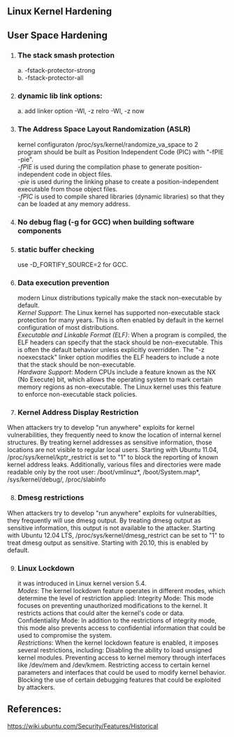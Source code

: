 ## Linux Kernel Hardening
## User Space Hardening
1. ### The stack smash protection
   a. -fstack-protector-strong  
   b. -fstack-protector-all  
2. ### dynamic lib link options:
   a.  add linker option -Wl, -z relro -Wl, -z now
3. ### The Address Space Layout Randomization (ASLR)
   kernel configuraton /proc/sys/kernel/randomize_va_space to 2  
   program should be built as Position Independent Code (PIC) with "-fPIE -pie".  
   _-fPIE_ is used during the compilation phase to generate position-independent code in object files.  
   _-pie_ is used during the linking phase to create a position-independent executable from those object files.  
   _-fPIC_ is used to compile shared libraries (dynamic libraries) so that they can be loaded at any memory address.
4. ### No debug flag (-g for GCC) when building software components
5. ### static buffer checking
     use -D_FORTIFY_SOURCE=2 for GCC.
6. ### Data execution prevention
    modern Linux distributions typically make the stack non-executable by default.   
    _Kernel Support_: The Linux kernel has supported non-executable stack protection for many years. This is often enabled by default in the kernel configuration of most 
    distributions.  
    _Executable and Linkable Format (ELF)_: When a program is compiled, the ELF headers can specify that the stack should be non-executable. This is often the default 
    behavior unless explicitly overridden.  The "-z noexecstack" linker option modifies the ELF headers to include a note that the stack should be non-executable.  
    _Hardware Support_: Modern CPUs include a feature known as the NX (No Execute) bit, which allows the operating system to mark certain memory regions as non-executable. The Linux kernel uses this feature to enforce non-executable stack policies.
7. ### Kernel Address Display Restriction
When attackers try to develop "run anywhere" exploits for kernel vulnerabilities, they frequently need to know the location of internal kernel structures. By treating kernel addresses as sensitive information, those locations are not visible to regular local users. Starting with Ubuntu 11.04, /proc/sys/kernel/kptr_restrict is set to "1" to block the reporting of known kernel address leaks. Additionally, various files and directories were made readable only by the root user: /boot/vmlinuz*, /boot/System.map*, /sys/kernel/debug/, /proc/slabinfo
 
8. ### Dmesg restrictions  
When attackers try to develop "run anywhere" exploits for vulnerabilties, they frequently will use dmesg output. By treating dmesg output as sensitive information, this output is not available to the attacker. Starting with Ubuntu 12.04 LTS, /proc/sys/kernel/dmesg_restrict can be set to "1" to treat dmesg output as sensitive. Starting with 20.10, this is enabled by default.

9. ### Linux Lockdown  
    it was introduced in Linux kernel version 5.4.  
_Modes_: The kernel lockdown feature operates in different modes, which determine the level of restriction applied:
Integrity Mode: This mode focuses on preventing unauthorized modifications to the kernel. It restricts actions that could alter the kernel's code or data.
Confidentiality Mode: In addition to the restrictions of integrity mode, this mode also prevents access to confidential information that could be used to compromise the system.  
_Restrictions_: When the kernel lockdown feature is enabled, it imposes several restrictions, including:
Disabling the ability to load unsigned kernel modules.
Preventing access to kernel memory through interfaces like /dev/mem and /dev/kmem.
Restricting access to certain kernel parameters and interfaces that could be used to modify kernel behavior.
Blocking the use of certain debugging features that could be exploited by attackers.  
   
## References:
https://wiki.ubuntu.com/Security/Features/Historical

